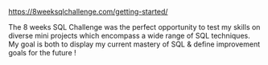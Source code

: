 https://8weeksqlchallenge.com/getting-started/

The 8 weeks SQL Challenge was the perfect opportunity to test my skills on diverse mini projects which encompass a wide range of SQL techniques. 
My goal is both to display my current mastery of SQL & define improvement goals for the future !
